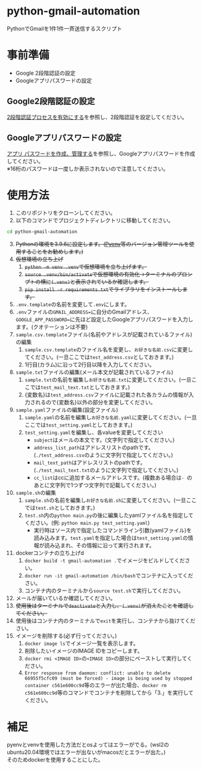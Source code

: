 # python-gmail-automation
PythonでGmailを1件1件一斉送信するスクリプト

# 事前準備
- Google 2段階認証の設定
- Googleアプリパスワードの設定

## Google2段階認証の設定
[2段階認証プロセスを有効にする](https://support.google.com/accounts/answer/185839?hl=ja&co=GENIE.Platform%3DDesktop&oco=0)を参照し、2段階認証を設定してください。

## Googleアプリパスワードの設定
[アプリ パスワードを作成、管理する](https://myaccount.google.com/apppasswords)を参照し、Googleアプリパスワードを作成してください。<br>
※16桁のパスワードは一度しか表示されないので注意してください。

# 使用方法
1. このリポジトリをクローンしてください。
2. 以下のコマンドでプロジェクトディレクトリに移動してください。
```bash
cd python-gmail-automation
```
3. ~~Pythonの環境を3.9.6に設定します。([Pyenv](https://github.com/pyenv/pyenv)等のバージョン管理ツールを使用することをお勧めします。)~~
4. ~~仮想環境の立ち上げ~~
   1. ~~```python -m venv .venv```で仮想環境を立ち上げます。~~
   2. ~~```source .venv/bin/activate```で仮想環境の有効化→ターミナルのプロンプトの横に`(.venv)`と表示されているか確認します。~~
   3. ~~```pip install -r requirements.txt```でライブラリをインストールします。~~
5. `.env.template`の名前を変更して`.env`にします。
6. `.env`ファイルの`GMAIL_ADDRESS=`に自分のGmailアドレス、`GOOGLE_APP_PASSWORD=`に先ほど設定したGoogleアプリパスワードを入力します。(クオテーションは不要)
7. `sample.csv.template`ファイル(名前やアドレスが記載されているファイル)の編集
   1. `sample.csv.template`のファイル名を変更し、`お好きな名前.csv`に変更してください。(一旦ここでは`test_address.csv`としておきます。)
   2. 1行目(カラム)に沿って2行目以降を入力してください。
8.  `sample.txt`ファイルの編集(メール本文が記載されているファイル)
    1. `sample.txt`の名前を編集し`お好きな名前.txt`に変更してください。(一旦ここでは`test_mail_text.txt`としておきます。)
    2. {変数名}は`test_address.csv`ファイルに記載された各カラムの情報が入力されるので{変数名}以外の部分を変更してください。
9.  `sample.yaml`ファイルの編集(設定ファイル)
    1.  `sample.yaml`の名前を編集し`お好きな名前.yaml`に変更してください。(一旦ここでは`test_setting.yaml`としておきます。)
    2.  `test_setting.yaml`を編集し、各valueを変更してください
        - `subject`はメールの本文です。(文字列で指定してください。)
        - `address_list_path`はアドレスリストのpathです。(`./test_address.csv`のように文字列で指定してください。)
        - `mail_text_path`はアドレスリストのpathです。(`./test_mail_text.txt`のように文字列で指定してください。)
        - `cc_list`はccに追加するメールアドレスです。(複数ある場合は`- `のあとに文字列で1つずつ文字列で記載してください。)
10. `sample.sh`の編集
    1.  `sample.sh`の名前を編集し`お好きな名前.sh`に変更してください。(一旦ここでは`test.sh`としておきます。)
    2.  `test.sh`内の`python main.py`の後に編集したyamlファイル名を指定してください。(例: `python main.py test_setting.yaml`)
        - 実行時はソース内で指定したコマンドライン引数(yamlファイル)を読み込みます。`test.yaml`を指定した場合は`test_setting.yaml`の情報が読み込まれ、その情報に沿って実行されます。
11. dockerコンテナの立ち上げd
    1.  `docker build -t gmail-automation .`でイメージをビルドしてください。
    2.  `docker run -it gmail-automation /bin/bash`でコンテナに入ってください。
    3.  コンテナ内のターミナルから```source test.sh```で実行してください。
12. メールが届いているか確認してください。
13. ~~使用後はターミナルで`deactivate`と入力し、`(.venv)`が消えたことを確認してください。~~
14. 使用後はコンテナ内のターミナルで`exit`を実行し、コンテナから抜けてください。
15. イメージを削除する(必ず行ってください。)
    1.  `docker image ls`でイメージ一覧を表示します。
    2.  削除したいイメージのIMAGE IDをコピーします。
    3.  `docker rmi <IMAGE ID>`の`<IMAGE ID>`の部分にペーストして実行してください。
    4.  `Error response from daemon: conflict: unable to delete 66955f5cfc09 (must be forced) - image is being used by stopped container c561e600cc9d`等のエラーが出た場合、`docker rm c561e600cc9d`等のコマンドでコンテナを削除してから「3.」を実行してください。

# 補足
pyenvとvenvを使用した方法だとosよってはエラーがでる。(wsl2のubuntu20.04環境ではエラーが出ないがmacosだとエラーが出た。)<br>そのためdockerを使用することにした。